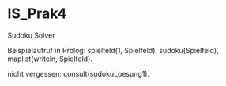 IS_Prak4
========

Sudoku Solver


Beispielaufruf in Prolog:
spielfeld(1, Spielfeld), sudoku(Spielfeld), maplist(writeln, Spielfeld).

nicht vergessen:
consult(sudokuLoesung1).
